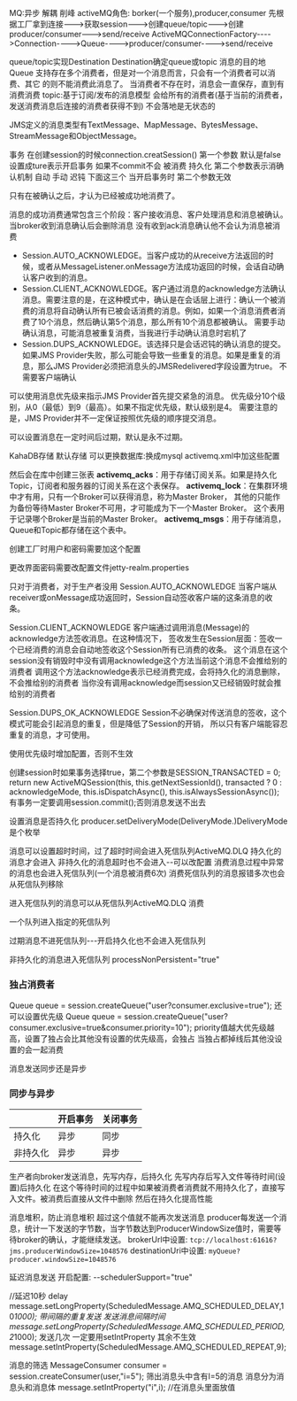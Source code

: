 MQ:异步 解耦 削峰
activeMQ角色: borker(一个服务),producer,consumer
先根据工厂拿到连接--->获取session--->创建queue/topic--->创建producer/consumer--->send/receive
ActiveMQConnectionFactory---->Connection---->Queue---->producer/consumer---->send/receive

queue/topic实现Destination
Destination确定queue或topic 消息的目的地
Queue 支持存在多个消费者，但是对一个消息而言，只会有一个消费者可以消费、其它 的则不能消费此消息了。 当消费者不存在时，消息会一直保存，直到有消费消费
topic:基于订阅/发布的消息模型 会给所有的消费者(基于当前的消费者，发送消费消息后连接的消费者获得不到)
不会落地是无状态的

JMS定义的消息类型有TextMessage、MapMessage、BytesMessage、StreamMessage和ObjectMessage。

事务 在创建session的时候connection.creatSession() 第一个参数 默认是false 设置成ture表示开启事务 如果不commit不会 被消费 持久化
第二个参数表示消确认机制 自动 手动 迟钝 下面这三个  当开启事务时 第二个参数无效

只有在被确认之后，才认为已经被成功地消费了。

消息的成功消费通常包含三个阶段：客户接收消息、客户处理消息和消息被确认。
当broker收到消息确认后会删除消息 没有收到ack消息确认他不会认为消息被消费

- Session.AUTO_ACKNOWLEDGE。当客户成功的从receive方法返回的时候，或者从MessageListener.onMessage方法成功返回的时候，会话自动确认客户收到的消息。
- Session.CLIENT_ACKNOWLEDGE。客户通过消息的acknowledge方法确认消息。需要注意的是，在这种模式中，确认是在会话层上进行：确认一个被消费的消息将自动确认所有已被会话消费的消息。例如，如果一个消息消费者消费了10个消息，然后确认第5个消息，那么所有10个消息都被确认。
需要手动确认消息，可能消息被重复消费，当我进行手动确认消息时宕机了
- Session.DUPS_ACKNOWLEDGE。该选择只是会话迟钝的确认消息的提交。如果JMS Provider失败，那么可能会导致一些重复的消息。如果是重复的消息，那么JMS Provider必须把消息头的JMSRedelivered字段设置为true。
不需要客户端确认

可以使用消息优先级来指示JMS Provider首先提交紧急的消息。
优先级分10个级别，从0（最低）到9（最高）。如果不指定优先级，默认级别是4。
需要注意的是，JMS Provider并不一定保证按照优先级的顺序提交消息。

可以设置消息在一定时间后过期，默认是永不过期。

KahaDB存储 默认存储
可以更换数据库:换成mysql
activemq.xml中加这些配置
<persistenceAdapter>
           <!-- <kahaDB directory="${activemq.data}/kahadb"/> -->
		<jdbcPersistenceAdapter dataSource="#mysql-ds" createTablesOnStartup="true" />
</persistenceAdapter>
<bean id="mysql-ds" class="org.apache.commons.dbcp.BasicDataSource" destroy-method="close">

<property name="driverClassName" value="com.mysql.jdbc.Driver"/>
<property name="url" value="jdbc:mysql://localhost/activemq?relaxAutoCommit=true"/>
<property name="username" value="activemq"/>
<property name="password" value="activemq"/>
<property name="maxActive" value="200"/>
<property name="poolPreparedStatements" value="true"/>

</bean>

然后会在库中创建三张表
**activemq_acks**：用于存储订阅关系。如果是持久化Topic，订阅者和服务器的订阅关系在这个表保存。
**activemq_lock**：在集群环境中才有用，只有一个Broker可以获得消息，称为Master Broker，
其他的只能作为备份等待Master Broker不可用，才可能成为下一个Master Broker。
这个表用于记录哪个Broker是当前的Master Broker。
**activemq_msgs**：用于存储消息，Queue和Topic都存储在这个表中。

创建工厂时用户和密码需要加这个配置
<plugins>
      <simpleAuthenticationPlugin>
          <users>
              <authenticationUser username="admin" password="admin" groups="admins,publishers,consumers"/>
              <authenticationUser username="publisher" password="publisher"  groups="publishers,consumers"/>
              <authenticationUser username="consumer" password="consumer" groups="consumers"/>
              <authenticationUser username="guest" password="guest"  groups="guests"/>
          </users>
      </simpleAuthenticationPlugin>
 </plugins>

 更改界面密码需要改配置文件jetty-realm.properties

只对于消费者，对于生产者没用
 Session.AUTO_ACKNOWLEDGE
 当客户端从receiver或onMessage成功返回时，Session自动签收客户端的这条消息的收条。

 Session.CLIENT_ACKNOWLEDGE
 客户端通过调用消息(Message)的acknowledge方法签收消息。在这种情况下，
 签收发生在Session层面：签收一个已经消费的消息会自动地签收这个Session所有已消费的收条。
 这个消息在这个session没有销毁时中没有调用acknowledge这个方法当前这个消息不会推给别的消费者
 调用这个方法acknowledge表示已经消费完成，会将持久化的消息删除，不会推给别的消费者
 当你没有调用acknowledge而session又已经销毁时就会推给别的消费者

Session.DUPS_OK_ACKNOWLEDGE
Session不必确保对传送消息的签收，这个模式可能会引起消息的重复，但是降低了Session的开销，
所以只有客户端能容忍重复的消息，才可使用。

使用优先级时增加配置，否则不生效
<policyEntry queue="queue1" prioritizedMessages="true" />

创建session时如果事务选择true，第二个参数是SESSION_TRANSACTED = 0;
 return new ActiveMQSession(this, this.getNextSessionId(), transacted ? 0 : acknowledgeMode, this.isDispatchAsync(), this.isAlwaysSessionAsync());
有事务一定要调用session.commit();否则消息发送不出去

设置消息是否持久化 producer.setDeliveryMode(DeliveryMode.)DeliveryMode是个枚举

消息可以设置超时时间，过了超时时间会进入死信队列ActiveMQ.DLQ 持久化的消息才会进入
非持久化的消息超时也不会进入--可以改配置
消费消息过程中异常的消息也会进入死信队列(一个消息被消费6次)
消费死信队列的消息报错多次也会从死信队列移除

进入死信队列的消息可以从死信队列ActiveMQ.DLQ 消费

一个队列进入指定的死信队列
<policyEntry queue="f" prioritizedMessages="true" >
    <deadLetterStrategy>
        <individualDeadLetterStrategy   queuePrefix="DLxxQ." useQueueForQueueMessages="true" />
    </deadLetterStrategy>
</policyEntry>

过期消息不进死信队列---开启持久化也不会进入死信队列
<individualDeadLetterStrategy   processExpired="false"  />

非持久化的消息进入死信队列
processNonPersistent="true"

### 独占消费者
Queue queue = session.createQueue("user?consumer.exclusive=true");
还可以设置优先级
Queue queue = session.createQueue("user?consumer.exclusive=true&consumer.priority=10");
priority值越大优先级越高，设置了独占会比其他没有设置的优先级高，会独占
当独占都掉线后其他没设置的会一起消费



消息发送同步还是异步
### 同步与异步

|          | 开启事务 | 关闭事务 |
| -------- | -------- | -------- |
| 持久化   | 异步     | 同步     |
| 非持久化 | 异步     | 异步     |
生产者向broker发送消息，先写内存，后持久化
先写内存后写入文件等待时间(设置)后持久化
在这个等待时间的过程中如果被消费者消费就不用持久化了，直接写入文件。被消费后直接从文件中删除
然后在持久化提高性能

消息堆积，防止消息堆积 超过这个值就不能再次发送消息
producer每发送一个消息，统计一下发送的字节数，当字节数达到ProducerWindowSize值时，需要等待broker的确认，才能继续发送。
brokerUrl中设置: `tcp://localhost:61616?jms.producerWindowSize=1048576`
destinationUri中设置: `myQueue?producer.windowSize=1048576`

延迟消息发送
开启配置:
 <broker xmlns="http://activemq.apache.org/schema/core" brokerName="localhost" dataDirectory="${activemq.data}" schedulerSupport="true">
--schedulerSupport="true"

//延迟10秒 delay
message.setLongProperty(ScheduledMessage.AMQ_SCHEDULED_DELAY,10*1000);
带间隔的重复发送
发送消息间隔时间
message.setLongProperty(ScheduledMessage.AMQ_SCHEDULED_PERIOD,2*1000);
发送几次 一定要用setIntProperty 其余不生效
message.setIntProperty(ScheduledMessage.AMQ_SCHEDULED_REPEAT,9);

消息的筛选
MessageConsumer consumer = session.createConsumer(user,"i=5");
筛出消息头中含有I=5的消息
消息分为消息头和消息体
message.setIntProperty("i",i); //在消息头里面放值
